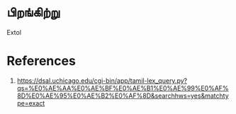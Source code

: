 # பிறங்கிற்று
Extol 

# References
1. https://dsal.uchicago.edu/cgi-bin/app/tamil-lex_query.py?qs=%E0%AE%AA%E0%AE%BF%E0%AE%B1%E0%AE%99%E0%AF%8D%E0%AE%95%E0%AE%B2%E0%AF%8D&searchhws=yes&matchtype=exact
